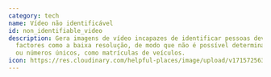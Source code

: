 ```yaml
---
category: tech
name: Vídeo não identificável
id: non_identifiable_video
description: Gera imagens de vídeo incapazes de identificar pessoas devido a
  factores como a baixa resolução, de modo que não é possível determinar rostos
  ou números únicos, como matrículas de veículos.
icon: https://res.cloudinary.com/helpful-places/image/upload/v1715725631/non-identifiable_video_djrsml.svg
---
```

